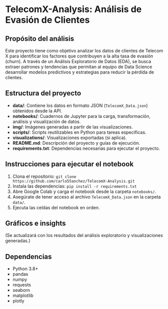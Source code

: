# TelecomX-Analysis: Análisis de Evasión de Clientes

## Propósito del análisis
Este proyecto tiene como objetivo analizar los datos de clientes de Telecom X para identificar los factores que contribuyen a la alta tasa de evasión (churn). A través de un Análisis Exploratorio de Datos (EDA), se busca extraer patrones y tendencias que permitan al equipo de Data Science desarrollar modelos predictivos y estrategias para reducir la pérdida de clientes.

## Estructura del proyecto
- **data/**: Contiene los datos en formato JSON (`TelecomX_Data.json`) obtenidos desde la API.
- **notebooks/**: Cuadernos de Jupyter para la carga, transformación, análisis y visualización de datos.
- **img/**: Imágenes generadas a partir de las visualizaciones.
- **scripts/**: Scripts reutilizables en Python para tareas específicas.
- **visualizations/**: Visualizaciones exportadas (si aplica).
- **README.md**: Descripción del proyecto y guías de ejecución.
- **requirements.txt**: Dependencias necesarias para ejecutar el proyecto.

## Instrucciones para ejecutar el notebook
1. Clona el repositorio: `git clone https://github.com/carlo55anchez/TelecomX-Analysis.git`
2. Instala las dependencias: `pip install -r requirements.txt`
3. Abre Google Colab y carga el notebook desde la carpeta `notebooks/`.
4. Asegúrate de tener acceso al archivo `TelecomX_Data.json` en la carpeta `data/`.
5. Ejecuta las celdas del notebook en orden.

## Gráficos e insights
(Se actualizará con los resultados del análisis exploratorio y visualizaciones generadas.)

## Dependencias
- Python 3.8+
- pandas
- numpy
- requests
- seaborn
- matplotlib
- plotly
